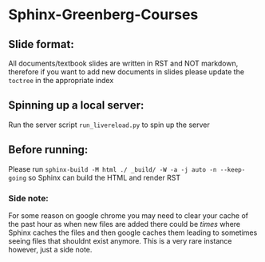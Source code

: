 # Sphinx-Greenberg-Courses

## Slide format:
All documents/textbook slides are written in RST and NOT markdown, therefore if you want to add new documents in slides please update the `toctree` in the appropriate index

## Spinning up a local server:
Run the server script `run_livereload.py` to spin up the server

## Before running:
Please run `sphinx-build -M html ./ _build/ -W -a -j auto -n --keep-going` so Sphinx can build the HTML and render RST

### Side note:
For some reason on google chrome you may need to clear your cache of the past hour as when new files are added there could be *times* where Sphinx caches the files and then google caches them leading to sometimes seeing files that shouldnt exist anymore. This is a very rare instance however, just a side note.
